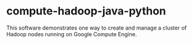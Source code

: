 compute-hadoop-java-python
==========================

This software demonstrates one way to create and manage a cluster of Hadoop nodes running on Google Compute Engine.